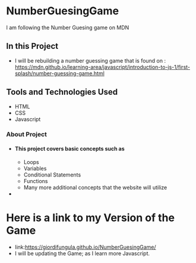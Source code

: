# NumberGuesingGame
I am following the Number Guesing game on MDN

## In this Project
 - I will be rebuilding a number guessing game that is found on :
 https://mdn.github.io/learning-area/javascript/introduction-to-js-1/first-splash/number-guessing-game.html
 
 ## Tools and Technologies Used
  * HTML
  * CSS
  * Javascript
  
  ### About Project
  -
    #### This project covers basic concepts such as
    - Loops
    - Variables
    - Conditional Statements
    - Functions
    - Many more additional concepts that the website will utilize
  -
  # Here is a link to my Version of the Game
  - link:https://giordifungula.github.io/NumberGuesingGame/
  - I will be updating the Game; as I learn more Javascript.
  
